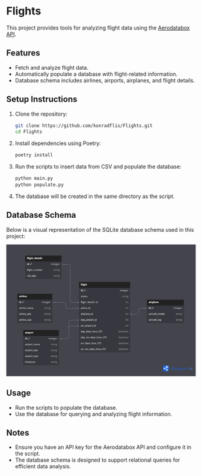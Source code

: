 # Flights

This project provides tools for analyzing flight data using the [Aerodatabox API](https://rapidapi.com/aedbx-aedbx/api/aerodatabox).

## Features

- Fetch and analyze flight data.
- Automatically populate a database with flight-related information.
- Database schema includes airlines, airports, airplanes, and flight details.

## Setup Instructions

1. Clone the repository:

   ```bash
   git clone https://github.com/konradflis/Flights.git
   cd Flights
   ```

2. Install dependencies using Poetry:

   ```bash
   poetry install
   ```

3. Run the scripts to insert data from CSV and populate the database:

   ```bash
   python main.py
   python populate.py
   ```

4. The database will be created in the same directory as the script.

## Database Schema

Below is a visual representation of the SQLite database schema used in this project:

![Database Schema](docs/db-diagram.png)

## Usage

- Run the scripts to populate the database.
- Use the database for querying and analyzing flight information.

## Notes

- Ensure you have an API key for the Aerodatabox API and configure it in the script.
- The database schema is designed to support relational queries for efficient data analysis.
